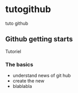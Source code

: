# tutogithub
tuto github
## Github getting starts
Tutoriel 
### The basics
- understand news of git hub
- create the new
- blablabla
